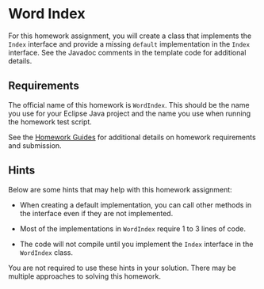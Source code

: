 Word Index
=================================================

For this homework assignment, you will create a class that implements the `Index` interface and provide a missing `default` implementation in the `Index` interface. See the Javadoc comments in the template code for additional details.

## Requirements ##

The official name of this homework is `WordIndex`. This should be the name you use for your Eclipse Java project and the name you use when running the homework test script.

See the [Homework Guides](https://usf-cs212-spring2019.github.io/guides/homework.html) for additional details on homework requirements and submission.

## Hints ##

Below are some hints that may help with this homework assignment:

  - When creating a default implementation, you can call other methods in the interface even if they are not implemented.
  
  - Most of the implementations in `WordIndex` require 1 to 3 lines of code.
  
  - The code will not compile until you implement the `Index` interface in the `WordIndex` class. 

You are not required to use these hints in your solution. There may be multiple approaches to solving this homework.